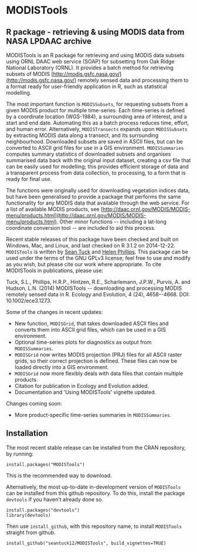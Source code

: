 MODISTools
=============
R package - retrieving & using MODIS data from NASA LPDAAC archive
-------------

MODISTools is an R package for retrieving and using MODIS data subsets using ORNL DAAC web service (SOAP) for subsetting from Oak Ridge National Laboratory (ORNL). It provides a batch method for retrieving subsets of MODIS [http://modis.gsfc.nasa.gov/](http://modis.gsfc.nasa.gov/) remotely sensed data and processing them to a format ready for user-friendly application in R, such as statistical modelling.

The most important function is `MODISSubsets`, for requesting subsets from a given MODIS product for multiple time-series. Each time-series is defined by a coordinate location (WGS-1984), a surrounding area of interest, and a start and end date. Automating this as a batch process reduces time, effort, and human error. Alternatively, `MODISTransects` expands upon `MODISSubsets` by extracting MODIS data along a transect, and its surrounding neighbourhood. Downloaded subsets are saved in ASCII files, but can be converted to ASCII grid files for use in a GIS environment. `MODISSummaries` computes summary statistics of downloaded subsets and organises summarised data back with the original input dataset, creating a csv file that can be easily used for modelling; this provides efficient storage of data and a transparent process from data collection, to processing, to a form that is ready for final use.

The functions were originally used for downloading vegetation indices data, but have been generalised to provide a package that performs the same functionality for any MODIS data that available through the web service. For a list of available MODIS products, see [http://daac.ornl.gov/MODIS/MODIS-menu/products.html](http://daac.ornl.gov/MODIS/MODIS-menu/products.html). Other minor functions -- including a lat-long coordinate conversion tool -- are included to aid this process.

Recent stable releases of this package have been checked and built on Windows, Mac, and Linux, and last checked on R 3.1.2 on 2014-12-22. `MODISTools` is written by [Sean Tuck](https://github.com/seantuck12) and [Helen Phillips](https://github.com/helenphillips). This package can be used under the terms of the GNU GPLv3 license; feel free to use and modify as you wish, but please cite our work where appropriate. To cite MODISTools in publications, please use:

Tuck, S.L., Phillips, H.R.P., Hintzen, R.E., Scharlemann, J.P.W., Purvis, A. and Hudson, L.N. (2014) MODISTools -- downloading and processing MODIS remotely sensed data in R. Ecology and Evolution, 4 (24), 4658--4668. DOI: 10.1002/ece3.1273.

Some of the changes in recent updates:
* New function, `MODISGrid`, that takes downloaded ASCII files and converts them into ASCII grid files, which can be used in a GIS environment.
* Optional time-series plots for diagnostics as output from `MODISSummaries`.
* `MODISGrid` now writes MODIS projection (PRJ) files for all ASCII raster grids, so their correct projection is defined. These files can now be loaded directly into a GIS environment.
* `MODISGrid` now more flexibly deals with data files that contain multiple products.
* Citation for publication in Ecology and Evolution added.
* Documentation and 'Using MODISTools' vignette updated.

Changes coming soon:
* More product-specific time-series summaries in `MODISSummaries`.


Installation
---------
The most recent stable release can be installed from the CRAN repository, by running:
```
install.packages("MODISTools")
```
This is the recommended way to download.

Alternatively, the most up-to-date in-development version of `MODISTools` can be installed from this github repository. To do this, install the package `devtools` if you haven't already done so.
```
install.packages("devtools")
library(devtools)
```
Then use `install_github`, with this repository name, to install `MODISTools` straight from github.
```
install_github("seantuck12/MODISTools", build_vignettes=TRUE)
```